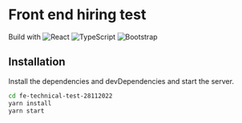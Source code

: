 # Front end hiring test

Build with ![React](https://img.shields.io/badge/react-%2320232a.svg?style=flat&logo=react&logoColor=%2361DAFB) ![TypeScript](https://img.shields.io/badge/typescript-%23007ACC.svg?style=flat&logo=typescript&logoColor=white) ![Bootstrap](https://img.shields.io/badge/bootstrap-%23563D7C.svg?style=flat&logo=bootstrap&logoColor=white)

## Installation

Install the dependencies and devDependencies and start the server.

```sh
cd fe-technical-test-28112022
yarn install
yarn start
```
